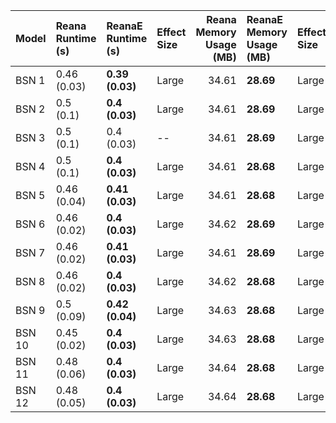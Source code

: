 | Model   | Reana Runtime (s)   | ReanaE Runtime (s)   | Effect Size   |   Reana Memory Usage (MB) | ReanaE Memory Usage (MB)   | Effect Size   |
|:--------|:--------------------|:---------------------|:--------------|--------------------------:|:---------------------------|:--------------|
| BSN 1   | 0.46 (0.03)         | **0.39 (0.03)**      | Large         |                     34.61 | **28.69**                  | Large         |
| BSN 2   | 0.5 (0.1)           | **0.4 (0.03)**       | Large         |                     34.61 | **28.69**                  | Large         |
| BSN 3   | 0.5 (0.1)           | 0.4 (0.03)           | --            |                     34.61 | **28.69**                  | Large         |
| BSN 4   | 0.5 (0.1)           | **0.4 (0.03)**       | Large         |                     34.61 | **28.68**                  | Large         |
| BSN 5   | 0.46 (0.04)         | **0.41 (0.03)**      | Large         |                     34.61 | **28.68**                  | Large         |
| BSN 6   | 0.46 (0.02)         | **0.4 (0.03)**       | Large         |                     34.62 | **28.69**                  | Large         |
| BSN 7   | 0.46 (0.02)         | **0.41 (0.03)**      | Large         |                     34.61 | **28.69**                  | Large         |
| BSN 8   | 0.46 (0.02)         | **0.4 (0.03)**       | Large         |                     34.62 | **28.68**                  | Large         |
| BSN 9   | 0.5 (0.09)          | **0.42 (0.04)**      | Large         |                     34.63 | **28.68**                  | Large         |
| BSN 10  | 0.45 (0.02)         | **0.4 (0.03)**       | Large         |                     34.63 | **28.68**                  | Large         |
| BSN 11  | 0.48 (0.06)         | **0.4 (0.03)**       | Large         |                     34.64 | **28.68**                  | Large         |
| BSN 12  | 0.48 (0.05)         | **0.4 (0.03)**       | Large         |                     34.64 | **28.68**                  | Large         |